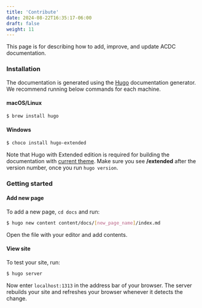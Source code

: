 ```yaml
---
title: 'Contribute'
date: 2024-08-22T16:35:17-06:00
draft: false
weight: 11
---
```


This page is for describing how to add, improve, and update ACDC documentation.

### Installation
The documentation is generated using the [Hugo](https://gohugo.io) documentation generator. We recommend running below commands for each machine.

#### macOS/Linux

```bash
$ brew install hugo
```

#### Windows

```bash
$ choco install hugo-extended
```

Note that Hugo with Extended edition is required for building the documentation with [current theme](https://themes.gohugo.io/themes/hugo-whisper-theme/). Make sure you see **/extended** after the version number, once you run `hugo version`.


### Getting started

#### Add new page
To add a new page, `cd docs` and run:

```bash
$ hugo new content content/docs/[new_page_name]/index.md
```

Open the file with your editor and add contents.

#### View site
To test your site, run:

```bash
$ hugo server
```

Now enter `localhost:1313` in the address bar of your browser. The server rebuilds your site and refreshes your browser whenever it detects the change.
